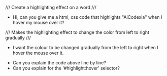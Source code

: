 /// Create a highlighting effect on a word ///
- Hi, can you give me a html, css code that highlights "AiCodexia" when I hover my mouse over it?

/// Makes the highlighting effect to change the color from left to right gradually ///
- I want the colour to be changed gradually from the left to right when I hover the mouse over it.

+ Can you explain the code above line by line?
+ Can you explain for the '#highlight:hover' selector?